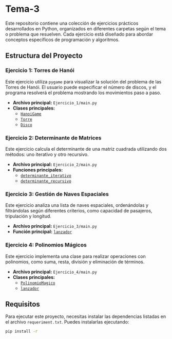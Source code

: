 # Tema-3

Este repositorio contiene una colección de ejercicios prácticos desarrollados en Python, organizados en diferentes carpetas según el tema o problema que resuelven. Cada ejercicio está diseñado para abordar conceptos específicos de programación y algoritmos.

## Estructura del Proyecto

### Ejercicio 1: Torres de Hanói
Este ejercicio utiliza `pygame` para visualizar la solución del problema de las Torres de Hanói. El usuario puede especificar el número de discos, y el programa resolverá el problema mostrando los movimientos paso a paso.

- **Archivo principal:** `Ejercicio_1/main.py`
- **Clases principales:** 
  - [`HanoiGame`](Ejercicio_1/Game.py)
  - [`Torre`](Ejercicio_1/Torre.py)
  - [`Disco`](Ejercicio_1/Nodo.py)

### Ejercicio 2: Determinante de Matrices
Este ejercicio calcula el determinante de una matriz cuadrada utilizando dos métodos: uno iterativo y otro recursivo.

- **Archivo principal:** `Ejercicio_2/main.py`
- **Funciones principales:**
  - [`determinante_iterativo`](Ejercicio_2/Iterativo.py)
  - [`determinante_recursivo`](Ejercicio_2/Recursivo.py)

### Ejercicio 3: Gestión de Naves Espaciales
Este ejercicio analiza una lista de naves espaciales, ordenándolas y filtrándolas según diferentes criterios, como capacidad de pasajeros, tripulación y longitud.

- **Archivo principal:** `Ejercicio_3/main.py`
- **Función principal:** [`lanzador`](Ejercicio_3/Lanzador.py)

### Ejercicio 4: Polinomios Mágicos
Este ejercicio implementa una clase para realizar operaciones con polinomios, como suma, resta, división y eliminación de términos.

- **Archivo principal:** `Ejercicio_4/main.py`
- **Clases principales:**
  - [`PolinomioMagico`](Ejercicio_4/Polinomio.py)
  - [`lanzador`](Ejercicio_4/Lanzador.py)

## Requisitos

Para ejecutar este proyecto, necesitas instalar las dependencias listadas en el archivo `requeriment.txt`. Puedes instalarlas ejecutando:

```bash
pip install -r
```

